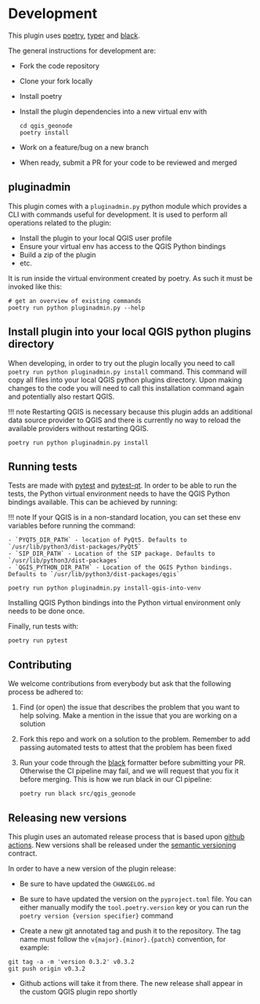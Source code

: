 # Development

This plugin uses [poetry], [typer] and [black].

The general instructions for development are:

-  Fork the code repository
-  Clone your fork locally
-  Install poetry
-  Install the plugin dependencies into a new virtual env with
   
   ```
   cd qgis_geonode
   poetry install
   ```
   
-  Work on a feature/bug on a new branch
-  When ready, submit a PR for your code to be reviewed and merged


## pluginadmin

This plugin comes with a `pluginadmin.py` python module which provides a CLI with commands useful for development. 
It is used to perform all operations related to the plugin:

- Install the plugin to your local QGIS user profile
- Ensure your virtual env has access to the QGIS Python bindings
- Build a zip of the plugin
- etc.

It is run inside the virtual environment created by poetry. As such it must be invoked like this:

```
# get an overview of existing commands
poetry run python pluginadmin.py --help
```

## Install plugin into your local QGIS python plugins directory

When developing, in order to try out the plugin locally you need to 
call `poetry run python pluginadmin.py install` command. This command will copy all files into your 
local QGIS python plugins directory. Upon making changes to the code you
will need to call this installation command again and potentially also restart QGIS.

!!! note
    Restarting QGIS is necessary because this plugin adds an additional data source provider to QGIS and there is 
    currently no way to reload the available providers without restarting QGIS.


```
poetry run python pluginadmin.py install
```


## Running tests

Tests are made with [pytest] and [pytest-qt]. In order to be able to run the tests, 
the Python virtual environment needs to have the QGIS Python bindings available. 
This can be achieved by running:

!!! note
If your QGIS is in a non-standard location, you can set these env variables before running the command:

    - `PYQT5_DIR_PATH` - location of PyQt5. Defaults to `/usr/lib/python3/dist-packages/PyQt5`
    - `SIP_DIR_PATH` - Location of the SIP package. Defaults to `/usr/lib/python3/dist-packages`
    - `QGIS_PYTHON_DIR_PATH` - Location of the QGIS Python bindings. Defaults to `/usr/lib/python3/dist-packages/qgis`

```
poetry run python pluginadmin.py install-qgis-into-venv
```

Installing QGIS Python bindings into the Python virtual environment only needs to be done once.


Finally, run tests with:

```
poetry run pytest
```


## Contributing

We welcome contributions from everybody but ask that the following process be adhered 
to:

1. Find (or open) the issue that describes the problem that you want to help solving. 
   Make a mention in the issue that you are working on a solution
   
2. Fork this repo and work on a solution to the problem. Remember to add passing 
   automated tests to attest that the problem has been fixed 
   
3. Run your code through the [black] formatter before submitting your PR. Otherwise 
   the CI pipeline may fail, and we will request that you fix it before merging. This 
   is how we run black in our CI pipeline:
   
   ```
   poetry run black src/qgis_geonode
   ```
   

## Releasing new versions

This plugin uses an automated release process that is based upon 
[github actions](https://docs.github.com/en/free-pro-team@latest/actions). 
New versions shall be released under the [semantic versioning](https://semver.org/) 
contract.

In order to have a new version of the plugin release:

- Be sure to have updated the `CHANGELOG.md`
  
- Be sure to have updated the version on the `pyproject.toml` file. You can either 
  manually modify the `tool.poetry.version` key or you can run the 
  `poetry version {version specifier}` command
  
- Create a new git annotated tag and push it to the repository. The tag name must 
  follow the `v{major}.{minor}.{patch}` convention, for example:

```
git tag -a -m 'version 0.3.2' v0.3.2
git push origin v0.3.2
```
  
- Github actions will take it from there. The new release shall appear in the custom 
  QGIS plugin repo shortly


[poetry]: https://python-poetry.org/
[typer]: https://typer.tiangolo.com/
[black]: https://github.com/psf/black
[proposed]: https://github.com/borysiasty/plugin_reloader/pull/22
[pytest]: https://docs.pytest.org/en/latest/
[pytest-qt]: https://github.com/pytest-dev/pytest-qt